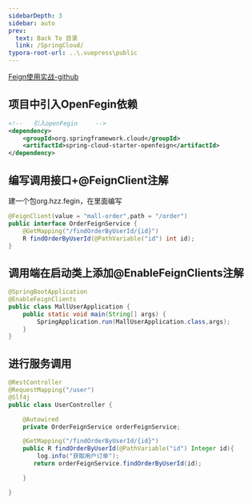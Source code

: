 ```yaml
---
sidebarDepth: 3
sidebar: auto
prev:
  text: Back To 目录
  link: /SpringCloud/
typora-root-url: ..\.vuepress\public
---
```




[Feign使用实战-github](https://github.com/Q10Viking/springcloudalibaba/tree/main/04-learn-spring-cloud-alibaba)

## 项目中引入OpenFegin依赖

```xml
<!--   引入openFegin     -->
<dependency>
    <groupId>org.springframework.cloud</groupId>
    <artifactId>spring-cloud-starter-openfeign</artifactId>
</dependency>
```



## 编写调用接口+@FeignClient注解

建一个包org.hzz.fegin，在里面编写

```java
@FeignClient(value = "mall-order",path = "/order")
public interface OrderFeignService {
    @GetMapping("/findOrderByUserId/{id}")
    R findOrderByUserId(@PathVariable("id") int id);
}

```



## 调用端在启动类上添加@EnableFeignClients注解

```java
@SpringBootApplication
@EnableFeignClients
public class MallUserApplication {
    public static void main(String[] args) {
        SpringApplication.run(MallUserApplication.class,args);
    }
}

```



## 进行服务调用

```java
@RestController
@RequestMapping("/user")
@Slf4j
public class UserController {

    @Autowired
    private OrderFeignService orderFeignService;

    @GetMapping("/findOrderByUserId/{id}")
    public R findOrderByUserId(@PathVariable("id") Integer id){
        log.info("获取用户订单");
       return orderFeignService.findOrderByUserId(id);

    }

}
```

